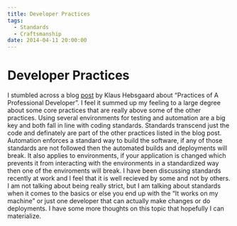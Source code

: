 ```yaml
---
title: Developer Practices
tags:
  - Standards
  - Craftsmanship
date: 2014-04-11 20:00:00
---
```


# Developer Practices

I stumbled across a blog [post](http://www.khebbie.dk/gist/9719703) by Klaus Hebsgaard about “Practices of A Professional Developer”. I feel it summed up my feeling to a large degree about some core practices that are really above some of the other practices. Using several environments for testing and automation are a big key and both fall in line with coding standards. Standards transcend just the code and definately are part of the other practices listed in the blog post. Automation enforces a standard way to build the software, if any of those standards are not followed then the automated builds and deployments will break. It also applies to environments, if your application is changed which prevents it from interacting with the environments in a standardized way then one of the enviroments will break. I have been discussing standards recently at work and I feel that it is well recieved by some and not by others. I am not talking about being really strict, but I am talking about standards when it comes to the basics or else you end up with the “It works on my machine” or just one developer that can actually make changes or do deployments. I have some more thoughts on this topic that hopefully I can materialize.